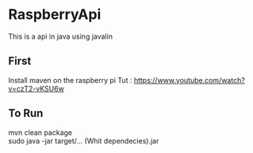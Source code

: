 # RaspberryApi
This is a api in java using javalin


## First
Install maven on the raspberry pi
Tut : https://www.youtube.com/watch?v=czT2-vKSU6w


## To Run
mvn clean package<br>
sudo java -jar target/... (Whit dependecies).jar
